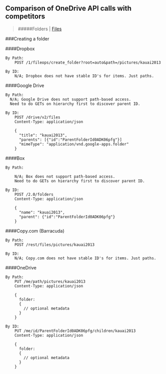 ﻿## Comparison of OneDrive API calls with competitors

>#####Folders | [Files](misc/api-comparisons/createfile.md)

###Creating a folder

####Dropbox
```http
By Path:
    POST /1/fileops/create_folder?root=auto&path=/pictures/kauai2013

By ID:
    N/A; Dropbox does not have stable ID's for items. Just paths.
```

####Google Drive
```http
By Path:
  N/A; Google Drive does not support path-based access.
  Need to do GETs on hierarchy first to discover parent ID.

By ID:
    POST /drive/v2/files
    Content-Type: application/json

    {
      "title": "kauai2013",
      "parents": [{"id":"ParentFolderId0ADK06pfg"}]
      "mimeType": "application/vnd.google-apps.folder"
    }
```

####Box
```http
By Path:

    N/A; Box does not support path-based access.
    Need to do GETs on hierarchy first to discover parent ID.

By ID:
    POST /2.0/folders
    Content-Type: application/json

    {
      "name": "kauai2013",
      "parent": {"id":"ParentFolderId0ADK06pfg"}
    }
```

####Copy.com (Barracuda)
```http
By Path:
    POST /rest/files/pictures/kauai2013

By ID:
    N/A; Copy.com does not have stable ID's for items. Just paths.
```
####OneDrive
```http
By Path:
    PUT /me/path/pictures/kauai2013
    Content-Type: application/json

    {
      folder:
      {
        // optional metadata
      }
    }

By ID:
    PUT /me/id/ParentFolderId0ADK06pfg/children/kauai2013
    Content-Type: application/json

    {
      folder:
      {
        // optional metadata
      }
    }

```
